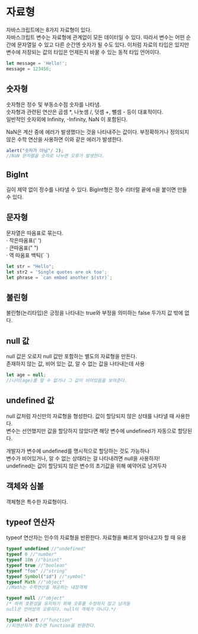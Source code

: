 # 자료형

자바스크립트에는 8가지 자료형이 있다.  
자바스크립트 변수는 자료형에 관계없이 모든 데이터일 수 있다. 따라서 변수는 어떤 순간에 문자열일 수 있고 다른 순간엔 숫자가 될 수도 있다. 이처럼 자료의 타입은 있지만 변수에 저장되는 값의 타입은 언제든지 바꿀 수 있는 동적 타입 언어이다.

```javascript
let message = 'Hello!';
message = 123456;
```

## 숫자형

숫자형은 정수 및 부동소수점 숫자를 나타냄.  
숫자형과 관련된 연산은 곱셈 \*, 나눗셈 /, 덧셈 +, 뺄셈 - 등이 대표적이다.  
일반적인 숫자외에 Infinity, -Infinity, NaN 이 포함된다.

NaN은 계산 중에 에러가 발생했다는 것을 나타내주는 값이다. 부정확하거나 정의되지 않은 수학 연산을 사용하면 이와 같은 에러가 발생한다.

```javascript
alert("숫자가 아님"/ 2);
//NaN 문자열을 숫자로 나누면 오류가 발생한다.
```

## BigInt

길이 제약 없이 정수를 나타낼 수 있다. BigInt형은 정수 리터럴 끝에 n을 붙이면 만들 수 있다.

## 문자형

문자열은 따옴표로 묶는다.  
· 작은따옴표\(' '\)  
· 큰따옴표\(" "\)  
· 역 따옴표 백틱\(\` \`\)

```javascript
let str = "Hello";
let str2 = 'Single quotes are ok too';
let phrase = `can embed another $(str)`;
```

## 불린형

불린형\(논리타입\)은 긍정을 나타내는 true와 부정을 의미하는 false 두가지 값 밖에 없다.

## null 값

null 값은 오로지 null 값만 포함하는 별도의 자료형을 만든다.  
존재하지 않는 값, 비어 있는 값, 알 수 없는 값을 나타내는데 사용

```javascript
let age = null;
//나이(age)를 알 수 없거나 그 값이 비어있음을 보여준다.
```

## undefined 값

null 값처럼 자신만의 자료형을 형성한다. 값이 할당되지 않은 상태를 나타낼 때 사용한다.  
변수는 선언했지만 값을 할당하지 않았다면 해당 변수에 undefined가 자동으로 할당된다. 

개발자가 변수에 undefined를 명시적으로 할당하는 것도 가능하나  
변수가 비어있거나, 알 수 없는 상태라는 걸 나타내려면 null을 사용하자!  
undefined는 값이 할당되지 않은 변수의 초기값을 위해 예약어로 남겨두자

## 객체와 심볼

객체형은 특수한 자료형이다.

## typeof 연산자

typeof 연산자는 인수의 자료형을 반환한다. 자료형을 빠르게 알아내고자 할 때 유용

```javascript
typeof undefined //"undefined"
typeof 0 //"number"
typeof 10n //"binint"
typeof true //"boolean"
typeof "foo" //"string"
typeof Symbol("id") //"symbol"
typeof Math //"object"
//Math는 수학연산을 제공하는 내장객체

typeof null //"object"
/* 하위 호환성을 유지하기 위해 오류를 수정하지 않고 남겨둠
null은 언어상의 오류이다. null이 객체가 아니다.*/

typeof alert //"function"
//피연산자가 함수면 function을 반환한다.
```

